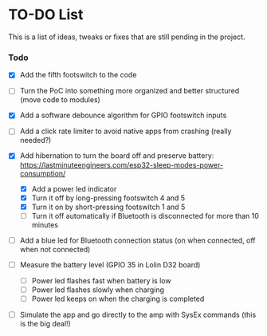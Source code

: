# TO-DO List

This is a list of ideas, tweaks or fixes that are still pending in the project.

### Todo

* [X] Add the fifth footswitch to the code
* [ ] Turn the PoC into something more organized and better structured (move code to modules)
* [X] Add a software debounce algorithm for GPIO footswitch inputs
* [ ] Add a click rate limiter to avoid native apps from crashing (really needed?)
* [X] Add hibernation to turn the board off and preserve battery: https://lastminuteengineers.com/esp32-sleep-modes-power-consumption/
  * [X] Add a power led indicator
  * [X] Turn it off by long-pressing footswitch 4 and 5
  * [X] Turn it on by short-pressing footswitch 1 and 5
  * [ ] Turn it off automatically if Bluetooth is disconnected for more than 10 minutes
* [ ] Add a blue led for Bluetooth connection status (on when connected, off when not connected)
* [ ] Measure the battery level (GPIO 35 in Lolin D32 board)
  * [ ] Power led flashes fast when battery is low
  * [ ] Power led flashes slowly when charging
  * [ ] Power led keeps on when the charging is completed
* [ ] Simulate the app and go directly to the amp with SysEx commands (this is the big deal!)
  
